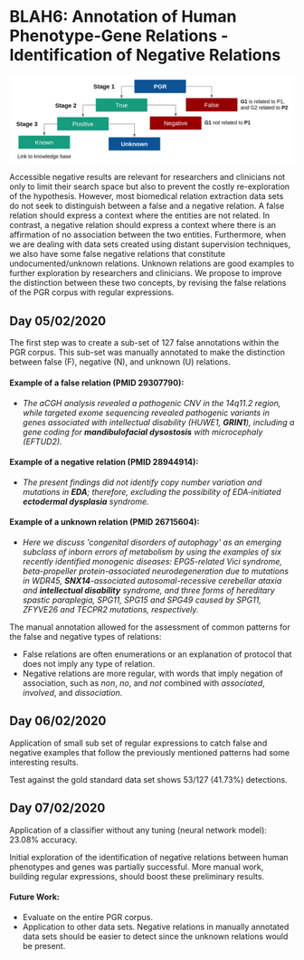 # BLAH6: Annotation of Human Phenotype-Gene Relations - Identification of Negative Relations

![alt text](https://github.com/dpavot/blah6/blob/master/proposal.png)

Accessible negative results are relevant for researchers and clinicians not only to limit their search space but also to prevent the costly re-exploration of the hypothesis. However, most biomedical relation extraction data sets do not seek to distinguish between a false and a negative relation. A false relation should express a context where the entities are not related. In contrast, a negative relation should express a context where there is an affirmation of no association between the two entities. Furthermore, when we are dealing with data sets created using distant supervision techniques, we also have some false negative relations that constitute undocumented/unknown relations. Unknown relations are good examples to further exploration by researchers and clinicians. We propose to improve the distinction between these two concepts, by revising the false relations of the PGR corpus with regular expressions. 

## Day 05/02/2020
 
The first step was to create a sub-set of 127 false annotations within the PGR corpus. This sub-set was manually annotated to make the distinction between false (F), negative (N), and unknown (U) relations. 

#### Example of a false relation (PMID 29307790):

- *The aCGH analysis revealed a pathogenic CNV in the 14q11.2 region, while targeted exome sequencing revealed pathogenic variants in genes associated with intellectual disability (HUWE1, **GRIN1**), including a gene coding for **mandibulofacial dysostosis** with microcephaly (EFTUD2).*

#### Example of a negative relation (PMID 28944914):

- *The present findings did not identify copy number variation and mutations in **EDA**; therefore, excluding the possibility of EDA‑initiated **ectodermal dysplasia** syndrome.*

#### Example of a unknown relation (PMID 26715604):

- *Here we discuss 'congenital disorders of autophagy' as an emerging subclass of inborn errors of metabolism by using the examples of six recently identified monogenic diseases: EPG5-related Vici syndrome, beta-propeller protein-associated neurodegeneration due to mutations in WDR45, **SNX14**-associated autosomal-recessive cerebellar ataxia and **intellectual disability** syndrome, and three forms of hereditary spastic paraplegia, SPG11, SPG15 and SPG49 caused by SPG11, ZFYVE26 and TECPR2 mutations, respectively.*

The manual annotation allowed for the assessment of common patterns for the false and negative types of relations:

- False relations are often enumerations or an explanation of protocol that does not imply any type of relation. 
- Negative relations are more regular, with words that imply negation of association, such as *non*, *no*, and *not* combined with *associated*, *involved*, and *dissociation*.

## Day 06/02/2020
 
Application of small sub set of regular expressions to catch false and negative examples that follow the previously mentioned patterns had some interesting results.

Test against the gold standard data set shows 53/127 (41.73%) detections.

## Day 07/02/2020

Application of a classifier without any tuning (neural network model): 23.08% accuracy.

Initial exploration of the identification of negative relations between human phenotypes and genes was partially successful. More manual work, building regular expressions, should boost these preliminary results.

#### Future Work:

- Evaluate on the entire PGR corpus.
- Application to other data sets. Negative relations in manually annotated data sets should be easier to detect since the unknown relations would be present. 
